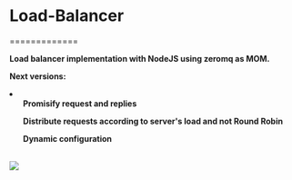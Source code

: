 <h1>Load-Balancer</h1>
=============

<b>Load balancer implementation with NodeJS using zeromq as MOM.<b>

Next versions:</br>
<li>
 <ul>Promisify request and replies</ul>
 <ul>Distribute requests according to server's load and not Round Robin</ul>
 <ul>Dynamic configuration</ul>
</li>
<br><img src="https://github.com/imatix/zguide/raw/master/images/fig32.png"/>
